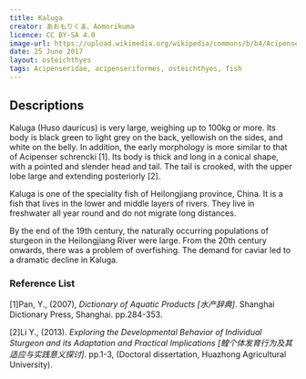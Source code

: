 ```yaml
---
title: Kaluga
creator: あおもりくま、Aomorikuma
licence: CC BY-SA 4.0
image-url: https://upload.wikimedia.org/wikipedia/commons/b/b4/Acipenseridae_Huso_dauricus_IMG_9995b.jpg
date: 25 June 2017
layout: osteichthyes
tags: Acipenseridae, acipenseriformes, osteichthyes, fish
---
```

## Descriptions

Kaluga (Huso dauricus) is very large, weighing up to 100kg or more. Its body is black green to light grey on the back, yellowish on the sides, and white on the belly. In addition, the early morphology is more similar to that of Acipenser schrencki [1]. Its body is thick and long in a conical shape, with a pointed and slender head and tail. The tail is crooked, with the upper lobe large and extending posteriorly [2].

Kaluga is one of the speciality fish of Heilongjiang province, China. It is a fish that lives in the lower and middle layers of rivers. They live in freshwater all year round and do not migrate long distances.

By the end of the 19th century, the naturally occurring populations of sturgeon in the Heilongjiang River were large. From the 20th century onwards, there was a problem of overfishing. The demand for caviar led to a dramatic decline in Kaluga.


### Reference List
[1]Pan, Y., (2007), _Dictionary of Aquatic Products [水产辞典]_. Shanghai Dictionary Press, Shanghai. pp.284-353.

[2]Li Y., (2013). _Exploring the Developmental Behavior of Individual Sturgeon and its Adaptation and Practical Implications [鳇个体发育行为及其适应与实践意义探讨]_. pp.1-3, (Doctoral dissertation, Huazhong Agricultural University).

